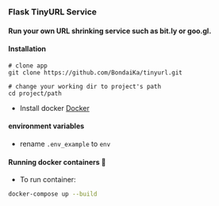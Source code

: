 ### Flask TinyURL Service

#### Run your own URL shrinking service such as bit.ly or goo.gl.


#### Installation 

```
# clone app
git clone https://github.com/BondaiKa/tinyurl.git

# change your working dir to project's path
cd project/path
```

* Install docker [Docker](https://docs.docker.com/)   

#### environment variables 

* rename `.env_example` to `env`

#### Running docker containers :whale:

* To run container:

```bash
docker-compose up --build
```